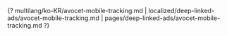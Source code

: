 {? multilang/ko-KR/avocet-mobile-tracking.md | localized/deep-linked-ads/avocet-mobile-tracking.md | pages/deep-linked-ads/avocet-mobile-tracking.md ?}
